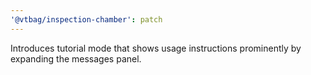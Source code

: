 ```yaml
---
'@vtbag/inspection-chamber': patch
---
```


Introduces tutorial mode that shows usage instructions prominently by expanding the messages panel.
